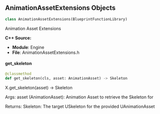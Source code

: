 ## AnimationAssetExtensions Objects

```python
class AnimationAssetExtensions(BlueprintFunctionLibrary)
```

Animation Asset Extensions

**C++ Source:**

- **Module**: Engine
- **File**: AnimationAssetExtensions.h

<a id="unreal.AnimationAssetExtensions.get_skeleton"></a>

#### get_skeleton

```python
@classmethod
def get_skeleton(cls, asset: AnimationAsset) -> Skeleton
```

X.get_skeleton(asset) -> Skeleton


Args:
    asset (AnimationAsset): Animation Asset to retrieve the Skeleton for

Returns:
    Skeleton: The target USkeleton for the provided UAnimationAsset

<a id="unreal.AnimationDataModelNotifiesExtensions"></a>